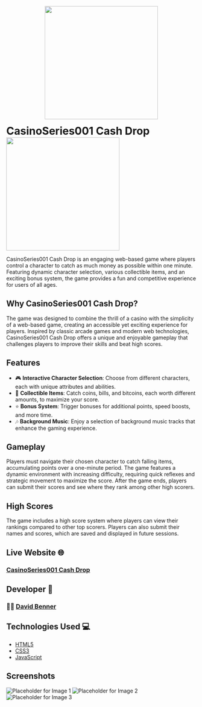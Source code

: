 <p align="center">
  <img src="https://media4.giphy.com/media/v1.Y2lkPTc5MGI3NjExYnc4OTZ4dTBkeWtyeHg3aWlmc284MTZlcHE4aWtybXVkbm8yYzQ1OSZlcD12MV9pbnRlcm5hbF9naWZfYnlfaWQmY3Q9Zw/RIjpA5lY1i1RaXx9rS/giphy.gif" width="300" height="300">
  <h1 style="display:inline;"><b>CasinoSeries001 Cash Drop</b></h1>
  <img src="https://media1.giphy.com/media/v1.Y2lkPTc5MGI3NjExb2ZiaHdzYWcwb2llcXZyZnJqdjVnajQyZzRzOWt5OG9xb2R5czZxdCZlcD12MV9pbnRlcm5hbF9naWZfYnlfaWQmY3Q9Zw/67ThRZlYBvibtdF9JH/giphy.gif" width="300" height="300">
</p>

CasinoSeries001 Cash Drop is an engaging web-based game where players control a character to catch as much money as possible within one minute. Featuring dynamic character selection, various collectible items, and an exciting bonus system, the game provides a fun and competitive experience for users of all ages.

## Why CasinoSeries001 Cash Drop?

The game was designed to combine the thrill of a casino with the simplicity of a web-based game, creating an accessible yet exciting experience for players. Inspired by classic arcade games and modern web technologies, CasinoSeries001 Cash Drop offers a unique and enjoyable gameplay that challenges players to improve their skills and beat high scores.

## Features

- 🎮 **Interactive Character Selection**: Choose from different characters, each with unique attributes and abilities.
- 💸 **Collectible Items**: Catch coins, bills, and bitcoins, each worth different amounts, to maximize your score.
- ⭐ **Bonus System**: Trigger bonuses for additional points, speed boosts, and more time.
- 🎶 **Background Music**: Enjoy a selection of background music tracks that enhance the gaming experience.

## Gameplay

Players must navigate their chosen character to catch falling items, accumulating points over a one-minute period. The game features a dynamic environment with increasing difficulty, requiring quick reflexes and strategic movement to maximize the score. After the game ends, players can submit their scores and see where they rank among other high scorers.

## High Scores

The game includes a high score system where players can view their rankings compared to other top scorers. Players can also submit their names and scores, which are saved and displayed in future sessions.

## Live Website 🌐

### [CasinoSeries001 Cash Drop](https://casino-series001-cash-drop.vercel.app/)

## Developer 🤝

### 🧑‍💻 [David Benner](https://github.com/davebenner14)

## Technologies Used 💻

- [HTML5](https://developer.mozilla.org/en-US/docs/Web/HTML)
- [CSS3](https://developer.mozilla.org/en-US/docs/Web/CSS)
- [JavaScript](https://developer.mozilla.org/en-US/docs/Web/JavaScript)

## Screenshots

![Placeholder for Image 1](#)
![Placeholder for Image 2](#)
![Placeholder for Image 3](#)
